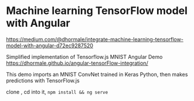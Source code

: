 # Machine learning TensorFlow model with Angular

https://medium.com/@dhormale/integrate-machine-learning-tensorflow-model-with-angular-d72ec9287520

Simplified implementation of Tensorflow.js MNIST Angular Demo
https://dhormale.github.io/angular-tensorFlow-integration/

This demo imports an MNIST ConvNet trained in Keras Python, then makes predictions with TensorFlow.js

clone , cd into it, `npm install && ng serve`

